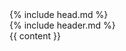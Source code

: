 <!DOCTYPE html>
<html lang="en">  
  {% include head.md %}
  <main class="flex flex-col h-screen">
    <div class="overflow-visible flex flex-col lg:flex-row lg:flex-1 lg:overflow-hidden">
      <div class="block flex flex-shrink-0 lg:w-96">
        {% include header.md %}
      </div>
      <div class="flex flex-1 flex-col">
        <!-- <div class="flex bg-gray-300 h-16">Header</div> -->
        <div class="flex flex-1 overflow-y-auto paragraph">
          {{ content }}
        </div>
      </div>
    </div>
  </main>
</html>